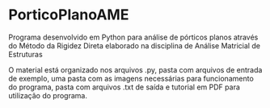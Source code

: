 # PorticoPlanoAME

Programa desenvolvido em Python para análise de pórticos planos através do Método da Rigidez Direta elaborado na disciplina de Análise Matricial de Estruturas

O material está organizado nos arquivos .py, pasta com arquivos de entrada de exemplo, uma pasta com as imagens necessárias para funcionamento do programa, pasta com arquivos .txt de saída e tutorial em PDF para utilização do programa.
